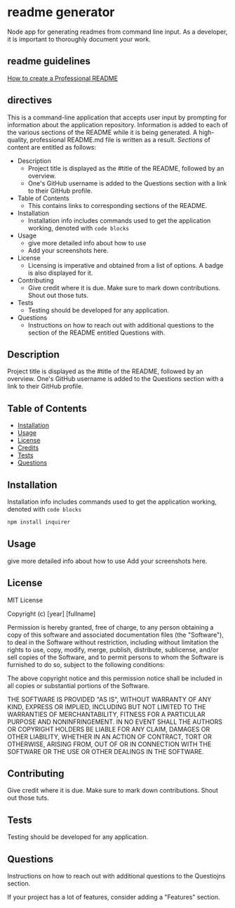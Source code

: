 # readme generator

Node app for generating readmes from command line input. As a developer, it is important to thoroughly document your work.

## readme guidelines

[How to create a Professional README](./readme-guide.md)

## directives

This is a command-line application that accepts user input by prompting for information about the application repository.
Information is added to each of the various sections of the README while it is being generated.
A high-quality, professional README.md file is written as a result.
*Sections* of content are entitled as follows:

- Description
  - Project title is displayed as the #title of the README, followed by an overview.
  - One's GitHub username is added to the Questions section with a link to their GitHub profile.
- Table of Contents
  - This contains links to corresponding sections of the README.
- Installation
  - Installation info includes commands used to get the application working, denoted with `code blocks`
- Usage
  - give more detailed info about how to use
  - Add your screenshots here.
- License
  - Licensing is imperative and obtained from a list of options. A badge is also displayed for it.
- Contributing
  - Give credit where it is due. Make sure to mark down contributions. Shout out those tuts.
- Tests
  - Testing should be developed for any application.
- Questions
  - Instructions on how to reach out with additional questions to the section of the README entitled Questions with.

## Description

Project title is displayed as the #title of the README, followed by an overview.
One's GitHub username is added to the Questions section with a link to their GitHub profile.

## Table of Contents

- [Installation](#installation)
- [Usage](#usage)
- [License](#license)
- [Credits](#credits)
- [Tests](#tests)
- [Questions](#questions)

## Installation

Installation info includes commands used to get the application working, denoted with `code blocks`

```bash
npm install inquirer
```

## Usage

give more detailed info about how to use
Add your screenshots here.

## License

MIT License

Copyright (c) [year] [fullname]

Permission is hereby granted, free of charge, to any person obtaining a copy
of this software and associated documentation files (the "Software"), to deal
in the Software without restriction, including without limitation the rights
to use, copy, modify, merge, publish, distribute, sublicense, and/or sell
copies of the Software, and to permit persons to whom the Software is
furnished to do so, subject to the following conditions:

The above copyright notice and this permission notice shall be included in all
copies or substantial portions of the Software.

THE SOFTWARE IS PROVIDED "AS IS", WITHOUT WARRANTY OF ANY KIND, EXPRESS OR
IMPLIED, INCLUDING BUT NOT LIMITED TO THE WARRANTIES OF MERCHANTABILITY,
FITNESS FOR A PARTICULAR PURPOSE AND NONINFRINGEMENT. IN NO EVENT SHALL THE
AUTHORS OR COPYRIGHT HOLDERS BE LIABLE FOR ANY CLAIM, DAMAGES OR OTHER
LIABILITY, WHETHER IN AN ACTION OF CONTRACT, TORT OR OTHERWISE, ARISING FROM,
OUT OF OR IN CONNECTION WITH THE SOFTWARE OR THE USE OR OTHER DEALINGS IN THE
SOFTWARE.

## Contributing

Give credit where it is due. Make sure to mark down contributions. Shout out those tuts.

## Tests

Testing should be developed for any application.

## Questions

Instructions on how to reach out with additional questions to the Questiojns section.

If your project has a lot of features, consider adding a "Features" section.
